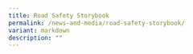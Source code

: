 ```yaml
---
title: Road Safety Storybook
permalink: /news-and-media/road-safety-storybook/
variant: markdown
description: ""
---
```

